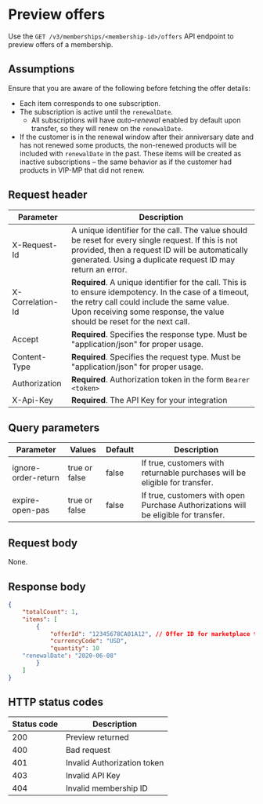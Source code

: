 # Preview offers

Use the `GET /v3/memberships/<membership-id>/offers` API endpoint to preview offers of a membership.

## Assumptions

Ensure that you are aware of the following before fetching the offer details:

- Each item corresponds to one subscription.
- The subscription is active until the `renewalDate`.
  - All subscriptions will have _auto-renewal_ enabled by default upon transfer, so they will renew on the `renewalDate`.
- If the customer is in the renewal window after their anniversary date and has not renewed some products, the non-renewed products will be included with `renewalDate` in the past. These items will be created as inactive subscriptions – the same behavior as if the customer had products in VIP-MP that did not renew.

## Request header

| Parameter        | Description                                                                                                                                                                                                                      |
|------------------|----------------------------------------------------------------------------------------------------------------------------------------------------------------------------------------------------------------------------------|
| X-Request-Id     | A unique identifier for the call. The value should be reset for every single request. If this is not provided, then a request ID will be automatically generated. Using a duplicate request ID may return an error.              |
| X-Correlation-Id | **Required**. A unique identifier for the call. This is to ensure idempotency. In the case of a timeout, the retry call could include the same value. Upon receiving some response, the value should be reset for the next call. |
| Accept           | **Required**. Specifies the response type. Must be "application/json" for proper usage.                                                                                                                                          |
| Content-Type     | **Required**. Specifies the request type. Must be "application/json" for proper usage.                                                                                                                                           |
| Authorization    | **Required**. Authorization token in the form `Bearer <token>`                                                                                                                                                                   |
| X-Api-Key        | **Required**. The API Key for your integration                                                                                                                                                                                   |

## Query parameters

| Parameter           | Values        | Default | Description                                                                         |
|---------------------|---------------|---------|-------------------------------------------------------------------------------------|
| ignore-order-return | true or false | false   | If true, customers with returnable purchases will be eligible for transfer.         |
| expire-open-pas     | true or false | false   | If true, customers with open Purchase Authorizations will be eligible for transfer. |

## Request body

None.

## Response body

```json
{
    "totalCount": 1,
    "items": [
        {
            "offerId": "12345678CA01A12", // Offer ID for marketplace to use
            "currencyCode": "USD",
            "quantity": 10
    "renewalDate": "2020-06-08"
        }
    ]
}
```

## HTTP status codes

| Status code | Description                 |
|-------------|-----------------------------|
| 200         | Preview returned            |
| 400         | Bad request                 |
| 401         | Invalid Authorization token |
| 403         | Invalid API Key             |
| 404         | Invalid membership ID       |
